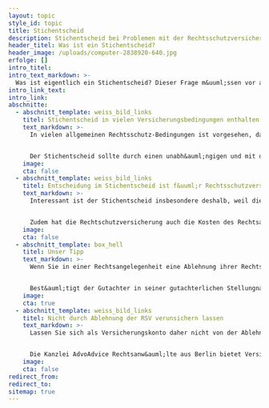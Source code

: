 ```yaml
---
layout: topic
style_id: topic
title: Stichentscheid
description: Stichentscheid bei Problemen mit der Rechtsschutzversicherung
header_titel: Was ist ein Stichentscheid?
header_image: /uploads/computer-2838920-640.jpg
erfolge: []
intro_titel:
intro_text_markdown: >-
  Was ist eigentlich ein Stichentscheid? Dieser Frage m&uuml;ssen vor allem Rechtschutzversicherungs-Kunden nachgehen, die eine Ablehnung einer Deckungsschutzzusage von ihrer Rechtschutzversicherung erhalten haben.&nbsp;
intro_link_text: 
intro_link: 
abschnitte:
  - abschnitt_template: weiss_bild_links
    titel: Stichentscheid in vielen Versicherungsbedingungen enthalten
    text_markdown: >-
      In vielen allgemeinen Rechtsschutz-Bedingungen ist vorgesehen, dass bei Streitfragen &uuml;ber die Erfolgsaussichten einer Rechtsangelegenheit ein sogenannter Stichentscheid durchgef&uuml;hrt werden kann.&nbsp;


      Der Stichentscheid sollte durch einen unabh&auml;ngigen und mit der Rechtsangelegenheit bisher noch nicht befassten Rechtsanwalt erstellt werden. Der Rechtsanwalt entscheidet dann, ob die Rechtsangelegenheit Erfolgsaussichten hat und erstellt f&uuml;r die umstrittene Rechtsfrage zwischen dem Versicherungsnehmer und der Rechtsschutzversicherung in seiner Funktion als unabh&auml;ngiger Dritter eine umfangreiche gutachterliche Stellungnahme , welche als Stichentscheid bezeichnet wird.
    image: 
    cta: false
  - abschnitt_template: weiss_bild_links
    titel: Entscheidung im Stichentscheid ist f&uuml;r Rechtsschutzversicherer bindend
    text_markdown: >-
      Interessant ist der Stichentscheid insbesondere deshalb, weil die Entscheidung im Stichentscheid, dass Deckungsschutz f&uuml;r die Rechtsangelegenheit doch noch zu erteilen ist, f&uuml;r die Rechtschutzversicherung bindend ist.


      Zudem hat die Rechtschutzversicherung auch die Kosten des Rechtsanwalts zu &uuml;bernehmen, der den Stichentscheid unabh&auml;ngig von den Interessen des Versicherungskunden und des Versicherungsunternehmens erstellt.&nbsp;
    image: 
    cta: false
  - abschnitt_template: box_hell
    titel: Unser Tipp
    text_markdown: >-
      Wenn Sie in einer Rechtsangelegenheit eine Ablehnung ihrer Rechtschutzversicherung zur Kosten&uuml;bernahme enthalten haben, in der Ihnen die M&ouml;glichkeit eines Stichentscheides er&ouml;ffnet wird, macht es durchaus Sinn, sich mit der ablehnenden Entscheidung der Rechtschutzversicherung und unter Vorlage aller sonstigen notwendigen Unterlagen zur Beurteilung der Erfolgsaussichten des Rechtsstreits an einen neutralen Rechtsanwalt zur Erstellung des Stichentscheids zu wenden, um Ihre Rechtsangelegenheit noch einmal abschlie&szlig;end und mit einem neutralen Blick auf den Vorgang &uuml;berpr&uuml;fen zu lassen.


      Best&auml;tigt der Gutachter in seiner gutachterlichen Stellungnahme&nbsp; Erfolgsaussichten einer Klage, so ist diese Entscheidung bindend und somit gleichzeitig die Deckungszusage erteilt.
    image: 
    cta: true
  - abschnitt_template: weiss_bild_links
    titel: Nicht durch Ablehnung der RSV verunsichern lassen
    text_markdown: >-
      Lassen Sie sich als Versicherungskonto daher nicht von der Ablehnung ihrer Rechtschutzversicherung verunsichern, sondern nutzen Sie vielmehr die M&ouml;glichkeit, durch einen Stichentscheid die von Ihnen gew&uuml;nschte Rechtsangelegenheit noch einmal neutral begutachten zu lassen, um hier bei hinreichenden Erfolgsaussichten auch Deckungsschutz zu erhalten.


      Die Kanzlei AdvoAdvice Rechtsanw&auml;lte aus Berlin bietet Versicherungskunden im Bereich des Bank und Kapitalmarktrechts, des SCHUFA-Rechts, des Immobilienrechts sowie des Versicherungsrechts an, Stichentscheide in diesen Rechtsgebieten zu erstellen. Besprechen Sie dieses Angebot auch gerne mit dem von Ihnen bisher mit der Rechtsangelegenheit befassten Rechtsanwalt.&nbsp;
    image: 
    cta: false
redirect_from: 
redirect_to: 
sitemap: true
---
```


